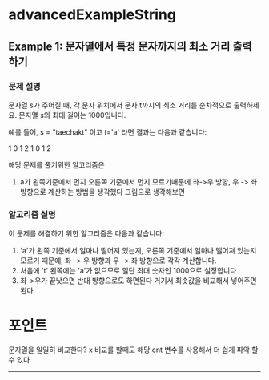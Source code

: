 # advancedExampleString

## Example 1: 문자열에서 특정 문자까지의 최소 거리 출력하기

### 문제 설명
문자열 s가 주어질 때, 각 문자 위치에서 문자 t까지의 최소 거리를 순차적으로 출력하세요.
문자열 s의 최대 길이는 1000입니다.

예를 들어, s = "taechakt" 이고 t='a' 라면 결과는 다음과 같습니다:

1 0 1 2 1 0 1 2

해당 문제를 풀기위한 알고리즘은
1. a가 왼쪽기준에서 먼지 오른쪽 기준에서 먼지 모르기때문에 좌->우 방향, 우 -> 좌방향으로 계산하는 방법을 생각했다
그림으로 생각해보면

### 알고리즘 설명
이 문제를 해결하기 위한 알고리즘은 다음과 같습니다:

1. 'a'가 왼쪽 기준에서 얼마나 떨어져 있는지, 오른쪽 기준에서 얼마나 떨어져 있는지 모르기 때문에, 좌 -> 우 방향과 우 -> 좌 방향으로 각각 계산합니다.
2. 처음에 't' 왼쪽에는 'a'가 없으므로 일단 최대 숫자인 1000으로 설정합니다
3. 좌->우가 끝낫으면 반대 방향으로도 하면된다 거기서 최솟값을 비교해서 넣어주면된다

# 포인트
문자열을 일일히 비교한다? x
비교를 할때도 해당 cnt 변수를 사용해서 더 쉽게 파악 할 수 있다.

---

